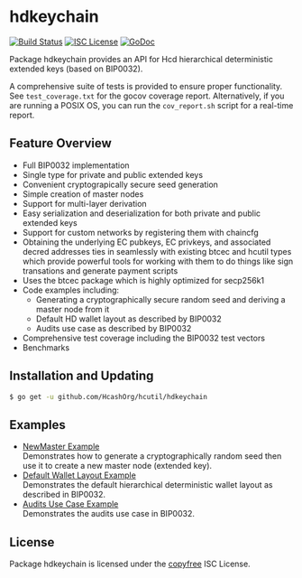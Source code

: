 hdkeychain
==========

[![Build Status](http://img.shields.io/travis/HcashOrg/hcutil.svg)](https://travis-ci.org/HcashOrg/hcutil)
[![ISC License](http://img.shields.io/badge/license-ISC-blue.svg)](http://copyfree.org)
[![GoDoc](http://img.shields.io/badge/godoc-reference-blue.svg)](http://godoc.org/github.com/HcashOrg/hcutil/hdkeychain)

Package hdkeychain provides an API for Hcd hierarchical deterministic
extended keys (based on BIP0032).

A comprehensive suite of tests is provided to ensure proper functionality.  See
`test_coverage.txt` for the gocov coverage report.  Alternatively, if you are
running a POSIX OS, you can run the `cov_report.sh` script for a real-time
report.

## Feature Overview

- Full BIP0032 implementation
- Single type for private and public extended keys
- Convenient cryptograpically secure seed generation
- Simple creation of master nodes
- Support for multi-layer derivation
- Easy serialization and deserialization for both private and public extended
  keys
- Support for custom networks by registering them with chaincfg
- Obtaining the underlying EC pubkeys, EC privkeys, and associated decred
  addresses ties in seamlessly with existing btcec and hcutil types which
  provide powerful tools for working with them to do things like sign
  transations and generate payment scripts
- Uses the btcec package which is highly optimized for secp256k1
- Code examples including:
  - Generating a cryptographically secure random seed and deriving a
    master node from it
  - Default HD wallet layout as described by BIP0032
  - Audits use case as described by BIP0032
- Comprehensive test coverage including the BIP0032 test vectors
- Benchmarks

## Installation and Updating

```bash
$ go get -u github.com/HcashOrg/hcutil/hdkeychain
```

## Examples

* [NewMaster Example](http://godoc.org/github.com/HcashOrg/hcutil/hdkeychain#example-NewMaster)  
  Demonstrates how to generate a cryptographically random seed then use it to
  create a new master node (extended key).
* [Default Wallet Layout Example](http://godoc.org/github.com/HcashOrg/hcutil/hdkeychain#example-package--DefaultWalletLayout)  
  Demonstrates the default hierarchical deterministic wallet layout as described
  in BIP0032.
* [Audits Use Case Example](http://godoc.org/github.com/HcashOrg/hcutil/hdkeychain#example-package--Audits)  
  Demonstrates the audits use case in BIP0032.

## License

Package hdkeychain is licensed under the [copyfree](http://copyfree.org) ISC
License.
